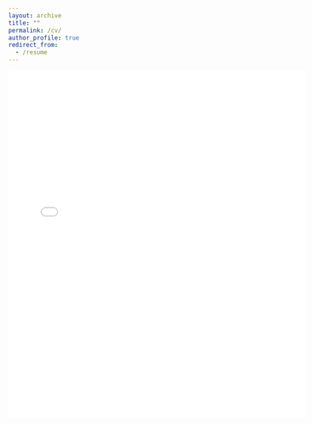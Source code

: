 ```yaml
---
layout: archive
title: ""
permalink: /cv/
author_profile: true
redirect_from:
  - /resume
---
```


<embed src="{{ site.baseurl }}/files/CV.pdf#toolbar=0" width="600" height="700" type='application/pdf'>
